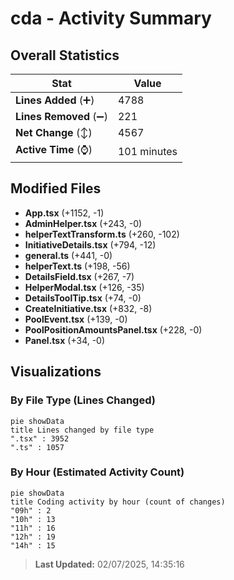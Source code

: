 # cda - Activity Summary 

## Overall Statistics

| Stat                   | Value                                                             |
| ---------------------- | ----------------------------------------------------------------- |
| **Lines Added** (➕)   | 4788                                          |
| **Lines Removed** (➖) | 221                                        |
| **Net Change** (↕)    | 4567                |
| **Active Time** (⌚)   | 101 minutes |


## Modified Files
- **App.tsx** (+1152, -1)
- **AdminHelper.tsx** (+243, -0)
- **helperTextTransform.ts** (+260, -102)
- **InitiativeDetails.tsx** (+794, -12)
- **general.ts** (+441, -0)
- **helperText.ts** (+198, -56)
- **DetailsField.tsx** (+267, -7)
- **HelperModal.tsx** (+126, -35)
- **DetailsToolTip.tsx** (+74, -0)
- **CreateInitiative.tsx** (+832, -8)
- **PoolEvent.tsx** (+139, -0)
- **PoolPositionAmountsPanel.tsx** (+228, -0)
- **Panel.tsx** (+34, -0)

## Visualizations

### By File Type (Lines Changed)

```mermaid
pie showData
title Lines changed by file type
".tsx" : 3952
".ts" : 1057
```

### By Hour (Estimated Activity Count)

```mermaid
pie showData
title Coding activity by hour (count of changes)
"09h" : 2
"10h" : 13
"11h" : 16
"12h" : 19
"14h" : 15
```


> **Last Updated:** 02/07/2025, 14:35:16